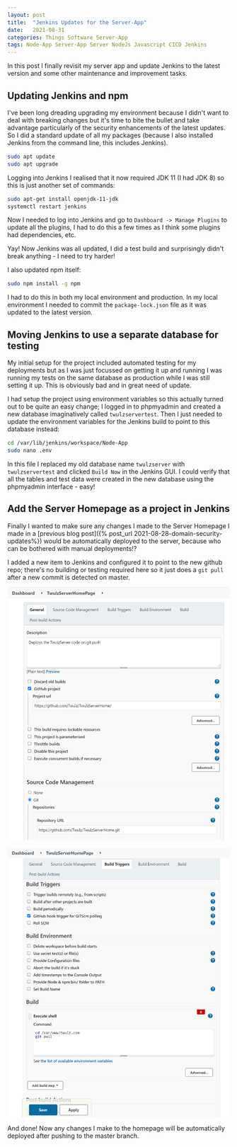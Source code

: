 ```yaml
---
layout: post
title:  "Jenkins Updates for the Server-App"
date:   2021-08-31
categories: Things Software Server-App
tags: Node-App Server-App Server NodeJs Javascript CICD Jenkins
---
```


In this post I finally revisit my server app and update Jenkins to the latest version and some other maintenance and improvement tasks.

<!--more-->

## Updating Jenkins and npm

I've been long dreading upgrading my environment because I didn't want to deal with breaking changes but it's time to bite the bullet and take advantage particularly of the security enhancements of the latest updates. So I did a standard update of all my packages (because I also installed Jenkins from the command line, this includes Jenkins).

```sh
sudo apt update
sudo apt upgrade
```

Logging into Jenkins I realised that it now required JDK 11 (I had JDK 8) so this is just another set of commands:

```sh
sudo apt-get install openjdk-11-jdk
systemctl restart jenkins
```

Now I needed to log into Jenkins and go to `Dashboard -> Manage Plugins` to update all the plugins, I had to do this a few times as I think some plugins had dependencies, etc.

Yay! Now Jenkins was all updated, I did a test build and surprisingly didn't break anything - I need to try harder!

I also updated npm itself:

```sh
sudo npm install -g npm
```

I had to do this in both my local environment and production. In my local environment I needed to commit the `package-lock.json` file as it was updated to the latest version.

## Moving Jenkins to use a separate database for testing

My initial setup for the project included automated testing for my deployments but as I was just focussed on getting it up and running I was running my tests on the same database as production while I was still setting it up. This is obviously bad and in great need of update.

I had setup the project using environment variables so this actually turned out to be quite an easy change; I logged in to phpmyadmin and created a new database imaginatively called `twulzservertest`. Then I just needed to update the environment variables for the Jenkins build to point to this database instead:

```sh
cd /var/lib/jenkins/workspace/Node-App
sudo nano .env
```

In this file I replaced my old database name `twulzserver` with `twulzservertest` and clicked `Build Now` in the Jenkins GUI. I could verify that all the tables and test data were created in the new database using the phpmyadmin interface - easy!

## Add the Server Homepage as a project in Jenkins

Finally I wanted to make sure any changes I made to the Server Homepage I made in a [previous blog post]({% post_url 2021-08-28-domain-security-updates%}) would be automatically deployed to the server, because who can be bothered with manual deployments!?

I added a new item to Jenkins and configured it to point to the new github repo; there's no building or testing required here so it just does a `git pull` after a new commit is detected on master.

![Git setup in Jenkins](/images/server/15_homepage_jenkins.png)

![Build setup in Jenkins](/images/server/16_homepage_jenkins.png)

And done! Now any changes I make to the homepage will be automatically deployed after pushing to the master branch.